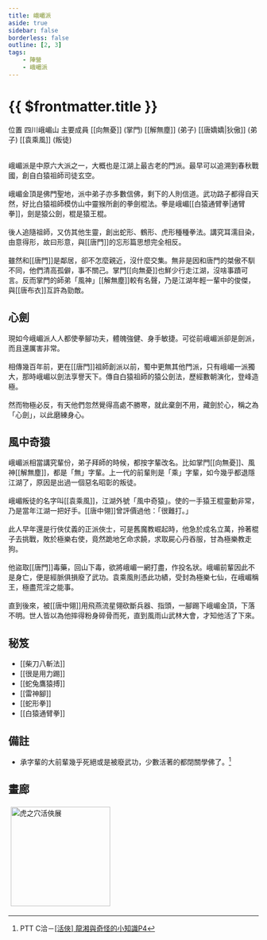 ```yaml
---
title: 峨嵋派
aside: true
sidebar: false
borderless: false
outline: [2, 3]
tags:
    - 陣營
    - 峨嵋派
---
```


# {{ $frontmatter.title }}

<InfoList position="right">
	<Info title="陣營資料" :open=true>
		<table>
			<ChTr>
				<ChTd isTitle=true>
					位置
				</ChTd>
				<ChTd>
					四川峨嵋山
				</ChTd>
			</ChTr>
			<ChTr>
				<ChTd isTitle=true position='center'>
					主要成員
				</ChTd>
			</ChTr>
			<ChTr>
                <ChTd position='center'>
                    [[向無憂]] (掌門)
                </ChTd>
            </ChTr>
            <ChTr>
                <ChTd position='center'>
                    [[解無塵]] (弟子)
                </ChTd>
            </ChTr>
            <ChTr>
                <ChTd position='center'>  
                    [[唐嬌嬌|狄傲]] (弟子)
                </ChTd>
            </ChTr>
            <ChTr>
                <ChTd position='center'>  
                    [[袁乘風]] (叛徒)
                </ChTd>
            </ChTr>
		</table>
	</Info>
</InfoList>

峨嵋派是中原六大派之一，大概也是江湖上最古老的門派。最早可以追溯到春秋戰國，創自白猿祖師司徒玄空。
<br><br>
峨嵋金頂是佛門聖地，派中弟子亦多數信佛，剩下的人則信道。武功路子都得自天然，好比白猿祖師模仿山中靈猴所創的拳劍棍法。拳是峨嵋[[白猿通臂拳|通臂拳]]，劍是猿公劍，棍是猿王棍。
<br><br>
後人追隨祖師，又仿其他生靈，創出蛇形、鶴形、虎形種種拳法。講究耳濡目染，由意得形，故曰形意，與[[唐門]]的忘形篇思想完全相反。
<br><br>
雖然和[[唐門]]是鄰居，卻不怎麼親近，沒什麼交集。無非是因和唐門的桀傲不馴不同，他們清高孤僻，事不關己。掌門[[向無憂]]也鮮少行走江湖，沒啥事蹟可言。反而掌門的師弟「風神」[[解無塵]]較有名聲，乃是江湖年輕一輩中的俊傑，與[[唐布衣]]互許為勁敵。
<br clear="all">

## 心劍

現如今峨嵋派人人都使拳腳功夫，體魄強健、身手敏捷。可從前峨嵋派卻是劍派，而且還厲害非常。
<br><br>
相傳幾百年前，更在[[唐門]]祖師創派以前，蜀中更無其他門派，只有峨嵋一派獨大，那時峨嵋以劍法享譽天下。傳自白猿祖師的猿公劍法，歷經數朝演化，登峰造極。
<br><br>
然而物極必反，有天他們忽然覺得高處不勝寒，就此棄劍不用，藏劍於心，稱之為「心劍」，以此磨練身心。

## 風中奇猿

峨嵋派相當講究輩份，弟子拜師的時候，都按字輩改名。比如掌門[[向無憂]]、風神[[解無塵]]，都是「無」字輩。上一代的前輩則是「乘」字輩，如今幾乎都退隱江湖了，原因是出過一個惡名昭彰的叛徒。
<br><br>
峨嵋叛徒的名字叫[[袁乘風]]，江湖外號「風中奇猿」。使的一手猿王棍靈動非常，乃是當年江湖一把好手。[[唐中翎]]曾評價過他：「很難打。」
<br><br>
此人早年還是行俠仗義的正派俠士，可是舊魔教崛起時，他急於成名立萬，拎著棍子去挑戰，敗於極樂右使，竟然跪地乞命求饒，求取屍心丹吞服，甘為極樂教走狗。
<br><br>
他盜取[[唐門]]毒藥，回山下毒，欲將峨嵋一網打盡，作投名狀。峨嵋前輩因此不是身亡，便是經脈俱損廢了武功。袁乘風則憑此功績，受封為極樂七仙，在峨嵋稱王，極盡荒淫之能事。
<br><br>
直到後來，被[[唐中翎]]用飛燕流星翎砍斷兵器、指頭，一腳踢下峨嵋金頂，下落不明。世人皆以為他摔得粉身碎骨而死，直到風雨山武林大會，才知他活了下來。

## 秘笈

- [[柴刀八斬法]]
- [[很是用力踢]]
- [[蛇兔鷹猿搏]]
- [[雷神腳]]
- [[蛇形拳]]
- [[白猿通臂拳]]

## 備註

- 承字輩的大前輩幾乎死絕或是被廢武功，少數活著的都閉關學佛了。[^1]

[^1]: PTT C洽－[\[活俠\] 龍湘與奇怪的小知識P4](https://www.ptt.cc/bbs/C_Chat/M.1729423145.A.69F.html)

## 畫廊

<div style="display: flex; flex-wrap: wrap;">
    <div>
        <img src="/images/collab/20241220_toranoana/photo_02.jpg" alt="虎之穴活俠展" style="width:200px; margin:5px"/>
    </div>
</div>